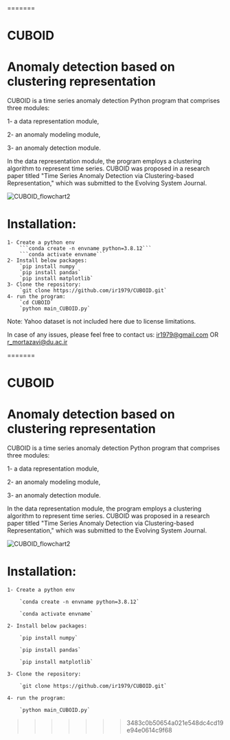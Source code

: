 =======
# CUBOID
Anomaly detection based on clustering representation
=======

CUBOID is a time series anomaly detection Python program that comprises three modules:

1- a data representation module,

2- an anomaly modeling module,

3- an anomaly detection module.

In the data representation module, the program employs a clustering algorithm to represent time series.
CUBOID was proposed in a research paper titled "Time Series Anomaly Detection via Clustering-based Representation," which was submitted to the Evolving System Journal.

![CUBOID_flowchart2](https://github.com/ir1979/CUBOID/assets/84338617/17f171a2-e9a2-4d96-91aa-0b7185247c53)

# Installation:

	1- Create a python env 
		```conda create -n envname python=3.8.12```
		```conda activate envname```
	2- Install below packages:
		`pip install numpy`
		`pip install pandas`
		`pip install matplotlib`
	3- Clone the repository:
		`git clone https://github.com/ir1979/CUBOID.git` 
	4- run the program:
		`cd CUBOID`
		`python main_CUBOID.py`


Note: Yahoo dataset is not included here due to license limitations.

In case of any issues, please feel free to contact us:
	ir1979@gmail.com   OR  r_mortazavi@du.ac.ir

=======
# CUBOID
Anomaly detection based on clustering representation
=======

CUBOID is a time series anomaly detection Python program that comprises three modules:

1- a data representation module,

2- an anomaly modeling module,

3- an anomaly detection module.

In the data representation module, the program employs a clustering algorithm to represent time series.
CUBOID was proposed in a research paper titled "Time Series Anomaly Detection via Clustering-based Representation," which was submitted to the Evolving System Journal.

![CUBOID_flowchart2](https://github.com/ir1979/CUBOID/assets/84338617/17f171a2-e9a2-4d96-91aa-0b7185247c53)


# Installation:

	1- Create a python env 
  
		`conda create -n envname python=3.8.12`
    
		`conda activate envname`
    
	2- Install below packages:
  
		`pip install numpy`
    
		`pip install pandas`
    
		`pip install matplotlib`
    
	3- Clone the repository:
  
		`git clone https://github.com/ir1979/CUBOID.git` 
    
	4- run the program:
  
		`python main_CUBOID.py`


>>>>>>> 3483c0b50654a021e548dc4cd19e94e0614c9f68
